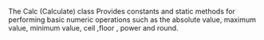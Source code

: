 
  The Calc (Calculate) class Provides constants and static methods for performing basic numeric operations
  such as the absolute value, maximum value, minimum value, ceil ,floor , power and round.
 
